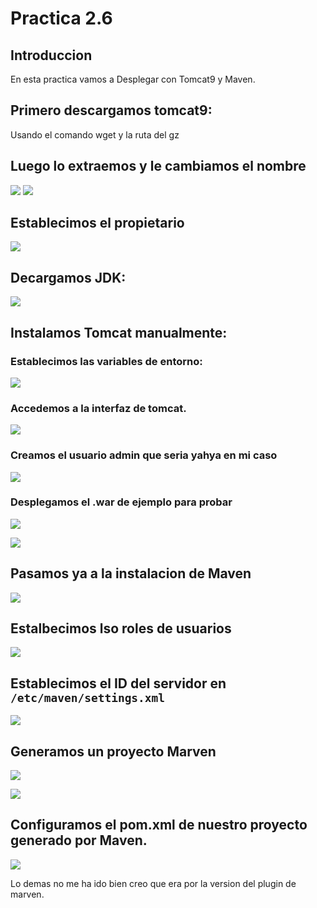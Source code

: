 # Practica 2.6

## Introduccion
 En esta practica vamos a Desplegar con Tomcat9 y Maven. 


## Primero descargamos tomcat9:
Usando el comando wget y la ruta del gz

## Luego lo extraemos y le cambiamos el nombre

![](assets/02_extraer_gz.png)
![](assets/03_cambiarle_nombre.png)

## Establecimos el propietario

![](assets/04_camiar_propietario.png)

## Decargamos JDK:

![](assets/05_descargar_java.png)

## Instalamos Tomcat manualmente:
### Establecimos las variables de entorno:

![](assets/07_variable_entorno_iniciar_tomcat.png)

### Accedemos a la interfaz de tomcat.

![](assets/08_acceder_tomcat9.png)

### Creamos el usuario admin que seria yahya en mi caso

![](assets/09_crear_usuario_admin.png)

### Desplegamos el .war de ejemplo para probar

![](assets/10_desplegar_war_tomcat9.png)

![](assets/11_despliegue_war.png)

## Pasamos ya a la instalacion de Maven

![](assets/12_instalar_maven.png)

## Estalbecimos lso roles de usuarios

![](assets/13_roles_xml.png)

## Establecimos el ID del servidor en ```/etc/maven/settings.xml```

![](assets/14_ponemos_id_maven.png)

## Generamos un proyecto Marven

![](assets/16_desplegas_maven.png)

![](assets/17_proj_built.png)


## Configuramos el pom.xml de nuestro proyecto generado por Maven.

![](assets/18_confpom_xml.png)

Lo demas no me ha ido bien creo que era por la version del plugin de marven.
